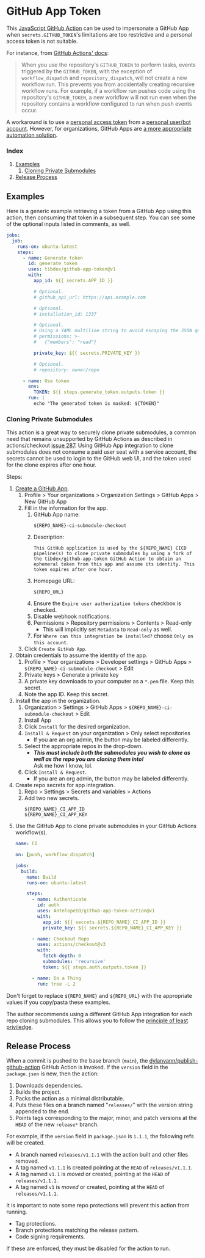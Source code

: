 # GitHub App Token
This [JavaScript GitHub Action](https://help.github.com/en/actions/building-actions/about-actions#javascript-actions) can be used to impersonate a GitHub App when `secrets.GITHUB_TOKEN`'s limitations are too restrictive and a personal access token is not suitable.

For instance, from [GitHub Actions' docs](https://docs.github.com/en/actions/using-workflows/triggering-a-workflow#triggering-a-workflow-from-a-workflow):

> When you use the repository's `GITHUB_TOKEN` to perform tasks, events triggered by the `GITHUB_TOKEN`, with the exception of `workflow_dispatch` and `repository_dispatch`, will not create a new workflow run.
> This prevents you from accidentally creating recursive workflow runs.
> For example, if a workflow run pushes code using the repository's `GITHUB_TOKEN`, a new workflow will not run even when the repository contains a workflow configured to run when push events occur.

A workaround is to use a [personal access token](https://help.github.com/en/github/authenticating-to-github/creating-a-personal-access-token-for-the-command-line) from a [personal user/bot account](https://help.github.com/en/github/getting-started-with-github/types-of-github-accounts#personal-user-accounts).
However, for organizations, GitHub Apps are [a more appropriate automation solution](https://developer.github.com/apps/differences-between-apps/#machine-vs-bot-accounts).

### Index
1. [Examples](#examples)
    1. [Cloning Private Submodules](#cloning-private-submodules)
1. [Release Process](#release-process)

## Examples
Here is a generic example retrieving a token from a GitHub App using this action, then consuming that token in a subsequent step. You can see some of the optional inputs listed in comments, as well.
```yml
jobs:
  job:
    runs-on: ubuntu-latest
    steps:
      - name: Generate token
        id: generate_token
        uses: tibdex/github-app-token@v1
        with:
          app_id: ${{ secrets.APP_ID }}

          # Optional.
          # github_api_url: https://api.example.com

          # Optional.
          # installation_id: 1337

          # Optional.
          # Using a YAML multiline string to avoid escaping the JSON quotes.
          # permissions: >-
          #   {"members": "read"}

          private_key: ${{ secrets.PRIVATE_KEY }}

          # Optional.
          # repository: owner/repo

      - name: Use token
        env:
          TOKEN: ${{ steps.generate_token.outputs.token }}
        run: |
          echo "The generated token is masked: ${TOKEN}"
```

### Cloning Private Submodules
This action is a great way to securely clone private submodules, a common need that remains unsupported by GitHub Actions as described in actions/checkout [issue 287](https://github.com/actions/checkout/issues/287). Using GitHub App integration to clone submodules does not consume a paid user seat with a service account, the secrets cannot be used to login to the GitHub web UI, and the token used for the clone expires after one hour.

Steps:
1. [Create a GitHub App](https://docs.github.com/en/developers/apps/building-github-apps/creating-a-github-app).
    1. Profile > Your organizations > Organization Settings > GitHub Apps > New GitHub App
    1. Fill in the information for the app.
        1. GitHub App name:
            ```
            ${REPO_NAME}-ci-submodule-checkout
            ```
        1. Description:
            ```
            This GitHub application is used by the ${REPO_NAME} CICD pipeline(s) to clone private submodules by using a fork of the tibdex/github-app-token GitHub Action to obtain an ephemeral token from this app and assume its identity. This token expires after one hour.
            ```
        1. Homepage URL:
            ```
            ${REPO_URL}
            ```
        1. Ensure the `Expire user authorization tokens` checkbox is checked.
        1. Disable webhook notifications.
        1. Permissions > Repository permissions > Contents > Read-only
            - This will implicitly set `Metadata` to `Read-only` as well.
        1. For `Where can this integration be installed?` choose `Only on this account`.
    1. Click `Create GitHub App`.
1. Obtain credentials to assume the identity of the app.
    1. Profile > Your organizations > Developer settings > GitHub Apps > `${REPO_NAME}-ci-submodule-checkout` > Edit
    1. Private keys > Generate a private key
    1. A private key downloads to your computer as a `*.pem` file. Keep this secret.
    1. Note the app ID. Keep this secret.
1. Install the app in the organization.
    1. Organization > Settings > GitHub Apps > `${REPO_NAME}-ci-submodule-checkout` > Edit
    1. Install App
    1. Click `Install` for the desired organization.
    1. `Install & Request` on your organization > Only select repositories
        - If you are an org admin, the button may be labeled differently.
    1. Select the appropriate repos in the drop-down.
        - **_This must include both the submodules you wish to clone as well as the repo you are cloning them into!_**  
          Ask me how I know, lol.
    1. Click `Install & Request`.
        - If you are an org admin, the button may be labeled differently.
1. Create repo secrets for app integration.
    1. Repo > Settings > Secrets and variables > Actions
    1. Add two new secrets.
        ```
        ${REPO_NAME}_CI_APP_ID
        ${REPO_NAME}_CI_APP_KEY
        ```
1. Use the GitHub App to clone private submodules in your GitHub Actions workflow(s).
    ```yaml
    name: CI

    on: [push, workflow_dispatch]

    jobs:
      build:
        name: Build
        runs-on: ubuntu-latest

        steps:
          - name: Authenticate
            id: auth
            uses: AntelopeIO/github-app-token-action@v1
            with:
              app_id: ${{ secrets.${REPO_NAME}_CI_APP_ID }}
              private_key: ${{ secrets.${REPO_NAME}_CI_APP_KEY }}

          - name: Checkout Repo
            uses: actions/checkout@v3
            with:
              fetch-depth: 0
              submodules: 'recursive'
              token: ${{ steps.auth.outputs.token }}

          - name: Do a Thing
            run: tree -L 2
    ```

Don't forget to replace `${REPO_NAME}` and `${REPO_URL}` with the appropriate values if you copy/pasta these examples.

The author recommends using a different GitHub App integration for each repo cloning submodules. This allows you to follow the [principle of least priviledge](https://en.wikipedia.org/wiki/Principle_of_least_privilege).

## Release Process
When a commit is pushed to the base branch (`main`), the [dylanvann/publish-github-action](https://github.com/DylanVann/publish-github-action) GitHub Action is invoked. If the `version` field in the `package.json` is new, then the action:
1. Downloads dependencies.
1. Builds the project.
1. Packs the action as a minimal distributable.
1. Puts these files on a branch named "`releases/`" with the version string appended to the end.
1. Points tags corresponding to the major, minor, and patch versions at the `HEAD` of the new `release*` branch.

For example, if the `version` field in `package.json` is `1.1.1`, the following refs will be created.
- A branch named `releases/v1.1.1` with the action built and other files removed.
- A tag named `v1.1.1` is created pointing at the `HEAD` of `releases/v1.1.1`.
- A tag named `v1.1` is _moved_ or created, pointing at the `HEAD` of `releases/v1.1.1`.
- A tag named `v1` is _moved_ or created, pointing at the `HEAD` of `releases/v1.1.1`.

It is important to note some repo protections will prevent this action from running.
- Tag protections.
- Branch protections matching the release pattern.
- Code signing requirements.

If these are enforced, they must be disabled for the action to run.
